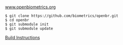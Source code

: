 www.openbiometrics.org

    $ git clone https://github.com/biometrics/openbr.git
    $ cd openbr
    $ git submodule init
    $ git submodule update

[Build Instructions](http://openbiometrics.org/doxygen/latest/installation.html)
